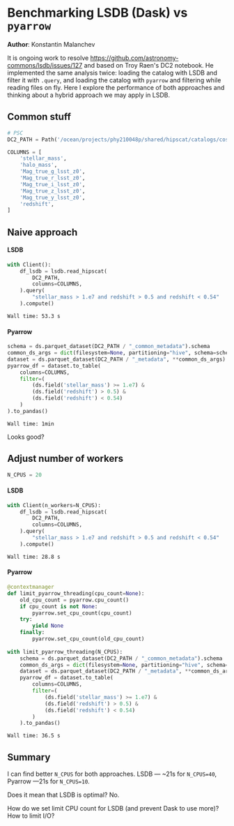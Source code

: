 # Benchmarking LSDB (Dask) vs `pyarrow`

**Author**: Konstantin Malanchev

It is ongoing work to resolve https://github.com/astronomy-commons/lsdb/issues/127 and based on Troy Raen's DC2 notebook.
He implemented the same analysis twice: loading the catalog with LSDB and filter it with `.query`, and loading the catalog with `pyarrow` and filtering while reading files on fly.
Here I explore the performance of both approaches and thinking about a hybrid approach we may apply in LSDB.

## Common stuff

```python
# PSC
DC2_PATH = Path('/ocean/projects/phy210048p/shared/hipscat/catalogs/cosmodc2-mockv1')

COLUMNS = [
    'stellar_mass',
    'halo_mass',
    'Mag_true_g_lsst_z0',
    'Mag_true_r_lsst_z0',
    'Mag_true_i_lsst_z0',
    'Mag_true_z_lsst_z0',
    'Mag_true_y_lsst_z0',
    'redshift',
]
```

## Naive approach

#### LSDB

```python
with Client():
    df_lsdb = lsdb.read_hipscat(
        DC2_PATH,
        columns=COLUMNS,
    ).query(
        "stellar_mass > 1.e7 and redshift > 0.5 and redshift < 0.54"
    ).compute()
```
`Wall time: 53.3 s`

#### Pyarrow

```python
schema = ds.parquet_dataset(DC2_PATH / "_common_metadata").schema
common_ds_args = dict(filesystem=None, partitioning="hive", schema=schema)
dataset = ds.parquet_dataset(DC2_PATH / "_metadata", **common_ds_args)
pyarrow_df = dataset.to_table(
    columns=COLUMNS,
    filter=(
        (ds.field('stellar_mass') >= 1.e7) &
        (ds.field('redshift') > 0.5) &
        (ds.field('redshift') < 0.54)
    )
).to_pandas()
```
`Wall time: 1min`

Looks good?

## Adjust number of workers

```python
N_CPUS = 20
```

#### LSDB

```python
with Client(n_workers=N_CPUS):
    df_lsdb = lsdb.read_hipscat(
        DC2_PATH,
        columns=COLUMNS,
    ).query(
        "stellar_mass > 1.e7 and redshift > 0.5 and redshift < 0.54"
    ).compute()
```

`Wall time: 28.8 s`

#### Pyarrow

```python
@contextmanager
def limit_pyarrow_threading(cpu_count=None):
    old_cpu_count = pyarrow.cpu_count()
    if cpu_count is not None:
        pyarrow.set_cpu_count(cpu_count)
    try:
        yield None
    finally:
        pyarrow.set_cpu_count(old_cpu_count)
    
with limit_pyarrow_threading(N_CPUS):
    schema = ds.parquet_dataset(DC2_PATH / "_common_metadata").schema
    common_ds_args = dict(filesystem=None, partitioning="hive", schema=schema)
    dataset = ds.parquet_dataset(DC2_PATH / "_metadata", **common_ds_args)
    pyarrow_df = dataset.to_table(
        columns=COLUMNS,
        filter=(
            (ds.field('stellar_mass') >= 1.e7) &
            (ds.field('redshift') > 0.5) &
            (ds.field('redshift') < 0.54)
        )
    ).to_pandas()
```

`Wall time: 36.5 s`

## Summary

I can find better `N_CPUS` for both approaches. LSDB — ~21s for `N_CPUS=40`, Pyarrow —21s for `N_CPUS=10`.

Does it mean that LSDB is optimal? No.

How do we set limit CPU count for LSDB (and prevent Dask to use more)? How to limit I/O?
